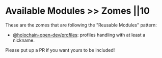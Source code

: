 # Available Modules >> Zomes ||10

These are the zomes that are following the "Reusable Modules" pattern:

- [@holochain-open-dev/profiles](https://holochain-open-dev.github.io/profiles): profiles handling with at least a nickname.

Please put up a PR if you want yours to be included!